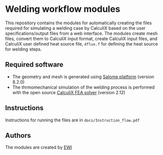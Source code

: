 Welding workflow modules
========================

This repository contains the modules for automatically creating the files required for simulating a welding case by CalculiX based on the user specifications/output files from a web interface. The modules create mesh files, convert them to CalculiX input format, create CalculiX input files, and CalculiX user defined heat source file, `dflux.f` for defining the heat source for welding steps.

Required software
-----------------

-   The geometry and mesh is generated using [Salome platform](http://www.salome-platform.org/) (version 8.2.0)
-   The thrmomechanical simulation of the welding process is performed with the open source [CalculiX FEA solver](http://www.dhondt.de/) (version 2.12)

Instructions
------------

Instructions for running the files are in `docs/Instruction_flow.pdf`

Authors
-------

The modules are created by [EWI](https://ewi.org/)
